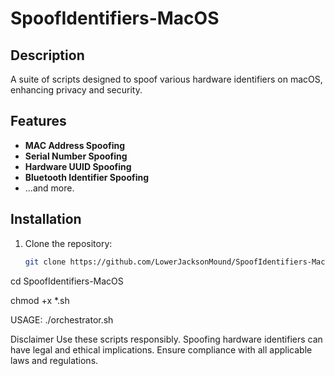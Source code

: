 # SpoofIdentifiers-MacOS

## Description

A suite of scripts designed to spoof various hardware identifiers on macOS, enhancing privacy and security.

## Features

- **MAC Address Spoofing**
- **Serial Number Spoofing**
- **Hardware UUID Spoofing**
- **Bluetooth Identifier Spoofing**
- ...and more.

## Installation

1. Clone the repository:

   ```bash
   git clone https://github.com/LowerJacksonMound/SpoofIdentifiers-MacOS.git

cd SpoofIdentifiers-MacOS

chmod +x *.sh

USAGE:
./orchestrator.sh

Disclaimer
Use these scripts responsibly. Spoofing hardware identifiers can have legal and ethical implications. Ensure compliance with all applicable laws and regulations.


